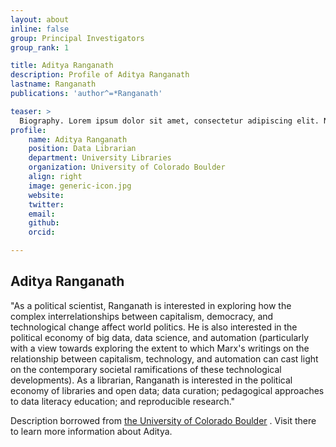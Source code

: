 ```yaml
---
layout: about
inline: false
group: Principal Investigators
group_rank: 1

title: Aditya Ranganath
description: Profile of Aditya Ranganath
lastname: Ranganath
publications: 'author^=*Ranganath'

teaser: >
  Biography. Lorem ipsum dolor sit amet, consectetur adipiscing elit. Nunc pretium ac nibh eget egestas. Vestibulum nisl eros, rutrum ac augue eget, elementum dapibus lacus. Etiam quis bibendum quam. Morbi consequat erat vitae tempus faucibus.
profile:
    name: Aditya Ranganath
    position: Data Librarian
    department: University Libraries
    organization: University of Colorado Boulder 
    align: right
    image: generic-icon.jpg
    website: 
    twitter: 
    email: 
    github: 
    orcid: 

---
```


## Aditya Ranganath

"As a political scientist, Ranganath is interested in exploring how the complex interrelationships between capitalism, democracy, and technological change affect world politics. He is also interested in the political economy of big data, data science, and automation (particularly with a view towards exploring the extent to which Marx's writings on the relationship between capitalism, technology, and automation can cast light on the contemporary societal ramifications of these technological developments). As a librarian, Ranganath is interested in the political economy of libraries and open data; data curation; pedagogical approaches to data literacy education; and reproducible research."

Description borrowed from [the University of Colorado Boulder](https://experts.colorado.edu/display/fisid_167884) . Visit there to learn more information about Aditya.
